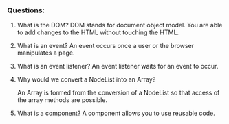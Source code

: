 ### Questions:
1. What is the DOM?
    DOM stands for document object model. You are able to add changes to the HTML without touching the HTML.
2. What is an event?
    An event occurs once a user or the browser manipulates a page.
3. What is an event listener?
    An event listener waits for an event to occur. 
4. Why would we convert a NodeList into an Array?

    An Array is formed from the conversion of a NodeList so that access of the array methods are possible.

5. What is a component? 
    A component allows you to use reusable code. 

